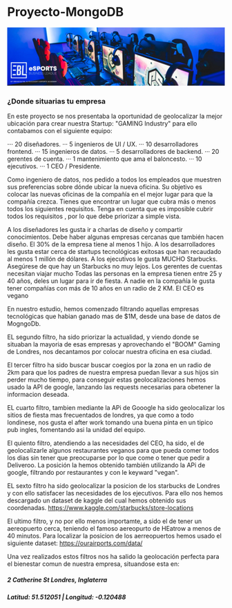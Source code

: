 # Proyecto-MongoDB

![alt text](https://github.com/Bersuan/Proyecto-MongoDB/blob/master/input/portada-esports.jpg)

### ¿Donde situarias tu empresa

En este proyecto se nos presentaba la oportunidad de geolocalizar la mejor ubicación para crear nuestra Startup: "GAMING Industry" para ello contabamos con el siguiente equipo:

⋅⋅⋅ 20 diseñadores.
··· 5 ingenieros de UI / UX.
··· 10 desarrolladores frontend.
··· 15 ingenieros de datos.
··· 5 desarrolladores de backend.
··· 20 gerentes de cuenta.
··· 1 mantenimiento que ama el baloncesto.
··· 10 ejecutivos.
··· 1 CEO / Presidente.

Como ingeniero de datos, nos pedido a todos los empleados que muestren sus preferencias sobre dónde ubicar la nueva oficina. Su objetivo es colocar las nuevas oficinas de la compañía en el mejor lugar para que la compañía crezca. Tienes que encontrar un lugar que cubra más o menos todos los siguientes requisitos. Tenga en cuenta que es imposible cubrir todos los requisitos , por lo que debe priorizar a simple vista.

A los diseñadores les gusta ir a charlas de diseño y compartir conocimientos. Debe haber algunas empresas cercanas que también hacen diseño.
El 30% de la empresa tiene al menos 1 hijo.
A los desarrolladores les gusta estar cerca de startups tecnológicas exitosas que han recaudado al menos 1 millón de dólares.
A los ejecutivos le gusta MUCHO Starbucks. Asegúrese de que hay un Starbucks no muy lejos.
Los gerentes de cuentas necesitan viajar mucho
Todas las personas en la empresa tienen entre 25 y 40 años, deles un lugar para ir de fiesta.
A nadie en la compañía le gusta tener compañías con más de 10 años en un radio de 2 KM.
El CEO es vegano

En nuestro estudio, hemos comenzado filtrando aquellas empresas tecnológicas que habian ganado mas de $1M, desde una base de datos de MogngoDb.

EL segundo filtro, ha sido priorizar la actualidad, y viendo donde se situaban la mayoria de esas empresas y aprovechando el "BOOM" Gaming de Londres, nos decantamos por colocar nuestra oficina en esa ciudad.

El tercer filtro ha sido buscar buscar coegios por la zona en un radio de 2km para que los padres de nuestra empresa puedan llevar a sus hijos sin perder mucho tiempo, para conseguir estas geolocalizaciones hemos usado la API de google, lanzando las requests necesarias para obetener la informacion deseada.

EL cuarto filtro, tambien mediante la APi de Gooogle ha sido geolocalizar los sitios de fiesta mas frecuentados de londres, ya que como a todo londinese, nos gusta el after work tomando una buena pinta en un tipico pub ingles, fomentando asi la unidad del equipo.

El quiento filtro, atendiendo a las necesidades del CEO, ha sido, el de geolocalizarle algunos restaurantes veganos para que pueda comer todos los dias sin tener que preocuparse por lo que come o tener que pedir a Deliveroo. La posición la hemos obtenido también utilizando la APi de google, filtrando por restaurantes y con le keyward "vegan".

EL sexto filtro ha sido geolocalizar la posicion de los starbucks de Londres y con ello satisfacer las necesidades de los ejecutivos. Para ello nos hemos descargado un dataset de kaggle del cual hemos obtenido sus coordenadas. https://www.kaggle.com/starbucks/store-locations

El ultimo filtro, y no por ello menos importamte, a sido el de tener un aereopuerto cerca, teniendo el famoso aereopurto de HEatrow a menos de 40 minutos. Para localizar la posicion de los aerreopuertos hemos usado el siguiente dataset: https://ourairports.com/data/

Una vez realizados estos filtros nos ha salido la geolocación perfecta para el bienestar comun de nuestra empresa, situandose esta en: 

##### 2 Catherine St Londres, Inglaterra
##### Latitud: 51.512051 | Longitud: -0.120488





